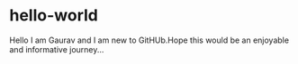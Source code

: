 # hello-world
Hello I am Gaurav and I am new to GitHUb.Hope this would be an enjoyable and informative journey...

